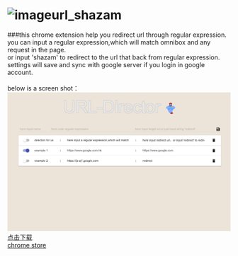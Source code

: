![image](https://github.com/hellopenggao/url_shazam/blob/master/example_icon.PNG)url_shazam<br/>
=====
###this chrome extension help you redirect url through regular expression.<br/>
you can input a regular expression,which will match omnibox and any request in the page.<br/>
or input 'shazam' to redirect to the url that back from regular expression.<br/>
settings will save and sync with google server if you login in google account.<br/>
<br/>
below is a screen shot：<br/>
![image](./example_UI.PNG)
<br/>
[点击下载](https://raw.githubusercontent.com/hellopenggao/url_shazam/master/url_shazam.crx)<br/>
[chrome store](https://chrome.google.com/webstore/detail/urlshazam/dobagipmcophjdpnoihgadgiijfolkee?utm_source=chrome-ntp-icon)

